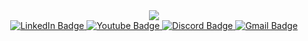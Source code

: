 <div id="header" align="center">
  <img src="#">
  <div id="badges">
    <a href="https://www.linkedin.com/in/miras-talbayev-b6b5b922a/">
      <img src="https://img.shields.io/badge/LinkedIn-blue?style=for-the-badge&logo=linkedin&logoColor=white" alt="LinkedIn Badge"/>
    </a>
    <a href="https://www.youtube.com/@AiWorldGuide">
      <img src="https://img.shields.io/badge/YouTube-red?style=for-the-badge&logo=youtube&logoColor=white" alt="Youtube Badge"/>
    </a>
    <a href="https://discordapp.com/users/803971596263882772/">
      <img src="https://img.shields.io/badge/Discord-%234361e4?style=for-the-badge&logo=discord&logoColor=white" alt="Discord Badge"/>
    </a>
    <a href="mailto:talbayevm@gmail.com">
      <img src="https://img.shields.io/badge/Gmail-%23D3D3D3?style=for-the-badge&logo=gmail&logoColor=red" alt="Gmail Badge"/>
    </a>
  </div>
</div>
